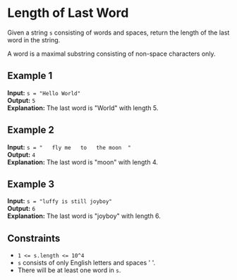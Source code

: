 # Length of Last Word

Given a string `s` consisting of words and spaces, return the length of the last word in the string.

A word is a maximal substring consisting of non-space characters only.

## Example 1

**Input:** `s = "Hello World"`  
**Output:** `5`  
**Explanation:** The last word is "World" with length 5.

## Example 2

**Input:** `s = "   fly me   to   the moon  "`  
**Output:** `4`  
**Explanation:** The last word is "moon" with length 4.

## Example 3

**Input:** `s = "luffy is still joyboy"`  
**Output:** `6`  
**Explanation:** The last word is "joyboy" with length 6.

## Constraints

- `1 <= s.length <= 10^4`
- `s` consists of only English letters and spaces ' '.
- There will be at least one word in `s`.
